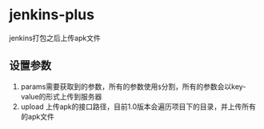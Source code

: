 # jenkins-plus
jenkins打包之后上传apk文件

## 设置参数

1. params需要获取到的参数，所有的参数使用`$`分割，所有的参数会以key-value的形式上传到服务器
2. upload 上传apk的接口路径，目前1.0版本会遍历项目下的目录，并上传所有的apk文件
